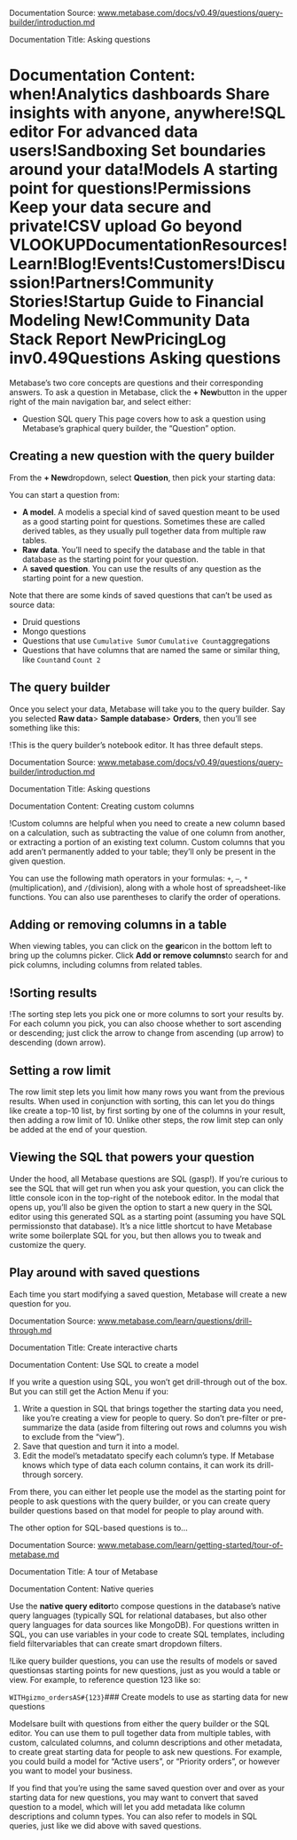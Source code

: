 Documentation Source:
www.metabase.com/docs/v0.49/questions/query-builder/introduction.md

Documentation Title:
Asking questions

Documentation Content:
when!Analytics dashboards
 Share insights with anyone, anywhere!SQL editor
 For advanced data users!Sandboxing
 Set boundaries around your data!Models
 A starting point for questions!Permissions
 Keep your data secure and private!CSV upload
 Go beyond VLOOKUPDocumentationResources!Learn!Blog!Events!Customers!Discussion!Partners!Community Stories!Startup Guide to Financial Modeling
 New!Community Data Stack Report
 NewPricingLog inv0.49Questions
Asking questions
================

Metabase’s two core concepts are questions and their corresponding answers. To ask a question in Metabase, click the **+ New**button in the upper right of the main navigation bar, and select either:

* Question
SQL query
This page covers how to ask a question using Metabase’s graphical query builder, the “Question” option.

Creating a new question with the query builder
----------------------------------------------

From the **+ New**dropdown, select **Question**, then pick your starting data:

You can start a question from:

* **A model**. A modelis a special kind of saved question meant to be used as a good starting point for questions. Sometimes these are called derived tables, as they usually pull together data from multiple raw tables.
* **Raw data**. You’ll need to specify the database and the table in that database as the starting point for your question.
* A **saved question**. You can use the results of any question as the starting point for a new question.

Note that there are some kinds of saved questions that can’t be used as source data:

* Druid questions
* Mongo questions
* Questions that use `Cumulative Sum`or `Cumulative Count`aggregations
* Questions that have columns that are named the same or similar thing, like `Count`and `Count 2`

The query builder
-----------------

Once you select your data, Metabase will take you to the query builder. Say you selected **Raw data**> **Sample database**> **Orders**, then you’ll see something like this:

!This is the query builder’s notebook editor. It has three default steps.



Documentation Source:
www.metabase.com/docs/v0.49/questions/query-builder/introduction.md

Documentation Title:
Asking questions

Documentation Content:
Creating custom columns

!Custom columns are helpful when you need to create a new column based on a calculation, such as subtracting the value of one column from another, or extracting a portion of an existing text column. Custom columns that you add aren’t permanently added to your table; they’ll only be present in the given question.

You can use the following math operators in your formulas: `+`, `–`, `*`(multiplication), and `/`(division), along with a whole host of spreadsheet-like functions. You can also use parentheses to clarify the order of operations.

Adding or removing columns in a table
-------------------------------------

When viewing tables, you can click on the **gear**icon in the bottom left to bring up the columns picker. Click **Add or remove columns**to search for and pick columns, including columns from related tables.

!Sorting results
---------------

!The sorting step lets you pick one or more columns to sort your results by. For each column you pick, you can also choose whether to sort ascending or descending; just click the arrow to change from ascending (up arrow) to descending (down arrow).

Setting a row limit
-------------------

The row limit step lets you limit how many rows you want from the previous results. When used in conjunction with sorting, this can let you do things like create a top-10 list, by first sorting by one of the columns in your result, then adding a row limit of 10. Unlike other steps, the row limit step can only be added at the end of your question.

Viewing the SQL that powers your question
-----------------------------------------

Under the hood, all Metabase questions are SQL (gasp!). If you’re curious to see the SQL that will get run when you ask your question, you can click the little console icon in the top-right of the notebook editor. In the modal that opens up, you’ll also be given the option to start a new query in the SQL editor using this generated SQL as a starting point (assuming you have SQL permissionsto that database). It’s a nice little shortcut to have Metabase write some boilerplate SQL for you, but then allows you to tweak and customize the query.

Play around with saved questions
--------------------------------

Each time you start modifying a saved question, Metabase will create a new question for you.



Documentation Source:
www.metabase.com/learn/questions/drill-through.md

Documentation Title:
Create interactive charts

Documentation Content:
Use SQL to create a model

If you write a question using SQL, you won’t get drill-through out of the box. But you can still get the Action Menu if you:

1. Write a question in SQL that brings together the starting data you need, like you’re creating a view for people to query. So don’t pre-filter or pre-summarize the data (aside from filtering out rows and columns you wish to exclude from the “view”).
2. Save that question and turn it into a model.
3. Edit the model’s metadatato specify each column’s type. If Metabase knows which type of data each column contains, it can work its drill-through sorcery.

From there, you can either let people use the model as the starting point for people to ask questions with the query builder, or you can create query builder questions based on that model for people to play around with.

The other option for SQL-based questions is to…



Documentation Source:
www.metabase.com/learn/getting-started/tour-of-metabase.md

Documentation Title:
A tour of Metabase

Documentation Content:
Native queries

Use the **native query editor**to compose questions in the database’s native query languages (typically SQL for relational databases, but also other query languages for data sources like MongoDB). For questions written in SQL, you can use variables in your code to create SQL templates, including field filtervariables that can create smart dropdown filters.

!Like query builder questions, you can use the results of models or saved questionsas starting points for new questions, just as you would a table or view. For example, to reference question 123 like so:

`WITHgizmo_ordersAS#{123}`### Create models to use as starting data for new questions

Modelsare built with questions from either the query builder or the SQL editor. You can use them to pull together data from multiple tables, with custom, calculated columns, and column descriptions and other metadata, to create great starting data for people to ask new questions. For example, you could build a model for “Active users”, or “Priority orders”, or however you want to model your business.

If you find that you’re using the same saved question over and over as your starting data for new questions, you may want to convert that saved question to a model, which will let you add metadata like column descriptions and column types. You can also refer to models in SQL queries, just like we did above with saved questions.



